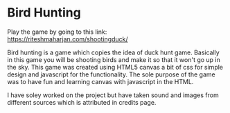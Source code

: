 # Bird Hunting

Play the game by going to this link: https://riteshmaharjan.com/shootingduck/

Bird hunting is a game which copies the idea of duck hunt game. Basically in this game you will be shooting birds and make it so that it won't go up in the sky. This game was created using HTML5 canvas a bit of css for simple design and javascript for the functionality. The sole purpose of the game was to have fun and learning canvas with javascript in the HTML.

I have soley worked on the project but have taken sound and images from different sources which is attributed in credits page.
